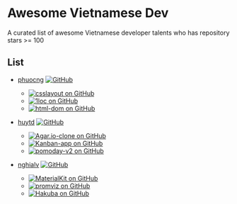 # Awesome Vietnamese Dev
A curated list of awesome Vietnamese developer talents who has repository stars >= 100

## List

- [phuocng](https://github.com/phuocng) <a href="https://github.com/phuocng"><img src="https://img.shields.io/github/followers/phuocng.svg?label=GitHub&style=social" alt="GitHub"></a>
  - <a href="https://github.com/phuocng/csslayout"><img src="https://img.shields.io/github/stars/phuocng/csslayout?label=csslayout&style=social" alt="csslayout on GitHub"></a>
  - <a href="https://github.com/phuocng/1loc"><img src="https://img.shields.io/github/stars/phuocng/1loc?label=1loc&style=social" alt="1loc on GitHub"></a>
  - <a href="https://github.com/phuocng/html-dom"><img src="https://img.shields.io/github/stars/phuocng/html-dom?label=html-dom&style=social" alt="html-dom on GitHub"></a>

- [huytd](https://github.com/huytd) <a href="https://github.com/huytd"><img src="https://img.shields.io/github/followers/huytd.svg?label=GitHub&style=social" alt="GitHub"></a>
  - <a href="https://github.com/huytd/agar.io-clone"><img src="https://img.shields.io/github/stars/huytd/agar.io-clone.svg?label=agar.io-clone&style=social" alt="Agar.io-clone on GitHub"></a>
  - <a href="https://github.com/huytd/kanban-app"><img src="https://img.shields.io/github/stars/huytd/kanban-app.svg?label=kanban-app&style=social" alt="Kanban-app on GitHub"></a>
  - <a href="https://github.com/huytd/pomoday-v2"><img src="https://img.shields.io/github/stars/huytd/pomoday-v2.svg?label=pomoday-v2&style=social" alt="pomoday-v2 on GitHub"></a>

- [nghialv](https://github.com/nghialv) <a href="https://github.com/nghialv"><img src="https://img.shields.io/github/followers/nghialv.svg?label=GitHub&style=social" alt="GitHub"></a>
  - <a href="https://github.com/nghialv/MaterialKit"><img src="https://img.shields.io/github/stars/nghialv/MaterialKit.svg?label=MaterialKit&style=social" alt="MaterialKit on GitHub"></a>
  - <a href="https://github.com/nghialv/promviz"><img src="https://img.shields.io/github/stars/nghialv/promviz.svg?label=promviz&style=social" alt="promviz on GitHub"></a>
  - <a href="https://github.com/nghialv/Hakuba"><img src="https://img.shields.io/github/stars/nghialv/Hakuba.svg?label=Hakuba&style=social" alt="Hakuba on GitHub"></a>
